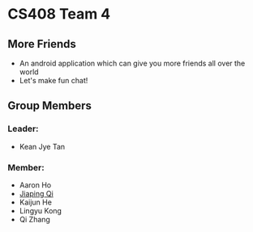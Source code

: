 CS408 Team 4
==============
## More Friends
+ An android application which can give you more friends all over the world<br />
+ Let's make fun chat!<br />

## Group Members
### Leader: 
+ Kean Jye Tan<br />

### Member: 
+ Aaron Ho<br />
+ [Jiaping Qi<br />](web.ics.purdue.edu/~qi33/inner.html)
+ Kaijun He<br />
+ Lingyu Kong<br />
+ Qi Zhang<br />
		
